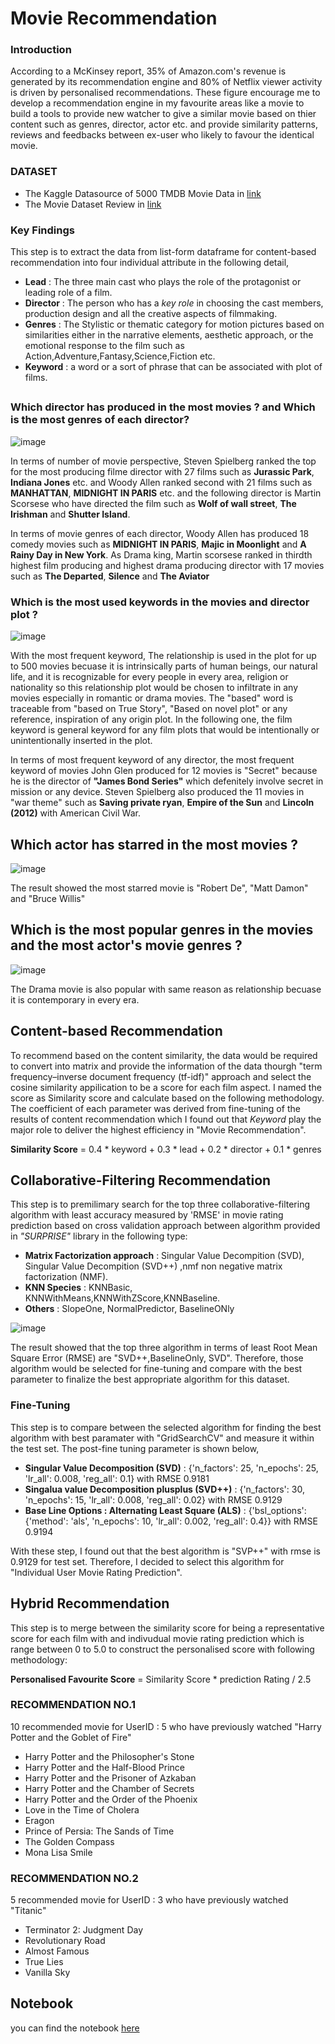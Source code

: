 # Movie Recommendation
### Introduction
According to a McKinsey report, 35% of Amazon.com's revenue is generated by its recommendation engine and 80% of Netflix viewer activity is driven by personalised recommendations. These figure encourage me to develop a recommendation engine in my favourite areas like a movie to build a tools to provide new watcher to give a similar movie based on thier content such as genres, director, actor etc. and provide similarity patterns, reviews and feedbacks between ex-user who likely to favour the identical movie.

### DATASET
- The Kaggle Datasource of 5000 TMDB Movie Data in [link](https://github.com/WarintornNawong/Portfolio/blob/main/Movie_Recommendation/Movie%20Recommendation.ipynb)
- The Movie Dataset Review in [link](https://www.kaggle.com/datasets/rounakbanik/the-movies-dataset)

### Key Findings

This step is to extract the data from list-form dataframe for content-based recommendation into four individual attribute in the following detail,

- **Lead** : The three main cast who plays the role of the protagonist or leading role of a film.
- **Director** : The person who has a *key role* in choosing the cast members, production design and all the creative aspects of filmmaking.
- **Genres** : The Stylistic or thematic category for motion pictures based on similarities either in the narrative elements, aesthetic approach, or the emotional response to the film such as Action,Adventure,Fantasy,Science,Fiction etc.
- **Keyword** : a word or a sort of phrase that can be associated with plot of films.

## 

### Which director has produced in the most movies ? and Which is the most genres of each director? 

![image](https://user-images.githubusercontent.com/104628789/170187177-01ebe607-8ebd-4ea4-9a71-7478aa66f71e.png) 


In terms of number of movie perspective, Steven Spielberg ranked the top for the most producing filme director with 27 films such as **Jurassic Park**, **Indiana Jones** etc. and Woody Allen ranked second with 21 films such as **MANHATTAN**, **MIDNIGHT IN PARIS** etc. and the following director is 
Martin Scorsese who have directed the film such as **Wolf of wall street**, **The Irishman** and **Shutter Island**. 

In terms of movie genres of each director, Woody Allen has produced 18 comedy movies such as **MIDNIGHT IN PARIS**, **Majic in Moonlight** and **A Rainy Day in New York**. As Drama king, Martin scorsese ranked in thirdth highest film producing and highest drama producing director with 17 movies such as **The Departed**, **Silence** and **The Aviator**

### Which is the most used keywords in the movies and director plot ?

![image](https://user-images.githubusercontent.com/104628789/170187276-0d7a96df-132c-4eeb-92a7-f32ea464a080.png)

With the most frequent keyword, The relationship is used in the plot for up to 500 movies becuase it is intrinsically parts of human beings, our natural life, and it is recognizable for  every people in every area, religion or nationality so this relationship plot would be chosen to infiltrate in any movies especially in romantic or drama movies. The "based" word is traceable from "based on True Story", "Based on novel plot" or any reference, inspiration of any origin plot. In the following one, the film keyword is general keyword for any film plots that would be intentionally or unintentionally inserted in the plot.

In terms of most frequent keyword of any director, the most frequent keyword of movies John Glen produced for 12 movies is "Secret" because he is the director of **"James Bond Series"** which defenitely involve secret in mission or any device. Steven Spielberg also produced the 11 movies in "war theme" such as **Saving private ryan**, **Empire of the Sun** and **Lincoln (2012)** with American Civil War.
 
## Which actor has starred in the most movies ? 

![image](https://user-images.githubusercontent.com/104628789/170187407-6b92b695-0f68-4e50-a9e0-5525e1c0702e.png)

The result showed the most starred movie is "Robert De", "Matt Damon" and "Bruce Willis"

## Which is the most popular genres in the movies and the most actor's movie genres ?

![image](https://user-images.githubusercontent.com/104628789/170188088-f2f648a2-3977-4ae1-b7cf-b370a97d9c34.png)

The Drama movie is also popular with same reason as relationship becuase it is contemporary in every era.  

## Content-based Recommendation
To recommend based on the content similarity, the data would be required to convert into matrix and provide the information of the data thourgh "term frequency–inverse document frequency (tf-idf)" approach and select the cosine similarity appilication to be a score for each film aspect. I named the score as Similarity score and calculate based on the following methodology. The coefficient of each parameter was derived from fine-tuning of the results of content recommendation which I found out that *Keyword* play the major role to deliver the highest efficiency in "Movie Recommendation".

**Similarity Score** = 0.4 * keyword + 0.3 * lead + 0.2 * director + 0.1 * genres

## Collaborative-Filtering Recommendation

 This step is to premilimary search for the top three collaborative-filtering algorithm with least accuracy measured by 'RMSE' in movie rating prediction based on cross validation approach between algorithm provided in *"SURPRISE"* library in the following type:
- **Matrix Factorization approach** : Singular Value Decompition (SVD), Singular Value Decompition (SVD++) ,nmf non negative matrix factorization (NMF).
- **KNN Species** : KNNBasic, KNNWithMeans,KNNWithZScore,KNNBaseline.
- **Others** : SlopeOne, NormalPredictor, BaselineONly


![image](https://user-images.githubusercontent.com/104628789/170188578-94ac9def-bb1e-48e9-b4b0-1a96554bb478.png)

   The result showed that the top three algorithm in terms of least Root Mean Square Error (RMSE) are "SVD++,BaselineOnly, SVD". Therefore, those algorithm would be selected for fine-tuning and compare with the best parameter to finalize the best appropriate algorithm for this dataset.

### Fine-Tuning
This step is to compare between the selected algorithm for finding the best algorithm with best paramater with "GridSearchCV" and measure it within the test set. The post-fine tuning parameter is shown below, 

- **Singular Value Decomposition (SVD)** : {'n_factors': 25, 'n_epochs': 25, 'lr_all': 0.008, 'reg_all': 0.1} with RMSE 0.9181
- **Singalua value Decomposition plusplus (SVD++)** : {'n_factors': 30, 'n_epochs': 15, 'lr_all': 0.008, 'reg_all': 0.02} with RMSE 0.9129
- **Base Line Options : Alternating Least Square (ALS)** : {'bsl_options': {'method': 'als', 'n_epochs': 10, 'lr_all': 0.002, 'reg_all': 0.4}} with RMSE 0.9194

With these step, I found out that the best algorithm is "SVP++" with rmse is 0.9129 for test set. Therefore, I decided to select this algorithm for "Individual User Movie Rating Prediction".

## Hybrid Recommendation
This step is to merge between the similarity score for being a representative score for each film with and indivudual movie rating prediction which is range between 0 to 5.0 to construct the personalised score with following methodology:

**Personalised Favourite Score** = Similarity Score * prediction Rating / 2.5

### RECOMMENDATION NO.1

10 recommended movie for UserID : 5 who have previously watched "Harry Potter and the Goblet of Fire"

- Harry Potter and the Philosopher's Stone
- Harry Potter and the Half-Blood Prince
- Harry Potter and the Prisoner of Azkaban
- Harry Potter and the Chamber of Secrets
- Harry Potter and the Order of the Phoenix
- Love in the Time of Cholera
- Eragon
- Prince of Persia: The Sands of Time
- The Golden Compass
- Mona Lisa Smile

### RECOMMENDATION NO.2
5 recommended movie for UserID : 3 who have previously watched "Titanic"

- Terminator 2: Judgment Day
- Revolutionary Road
- Almost Famous
- True Lies
- Vanilla Sky
       
## Notebook
you can find the notebook [here](https://github.com/WarintornNawong/Portfolio/blob/main/Movie_Recommendation/Movie%20Recommendation.ipynb)



